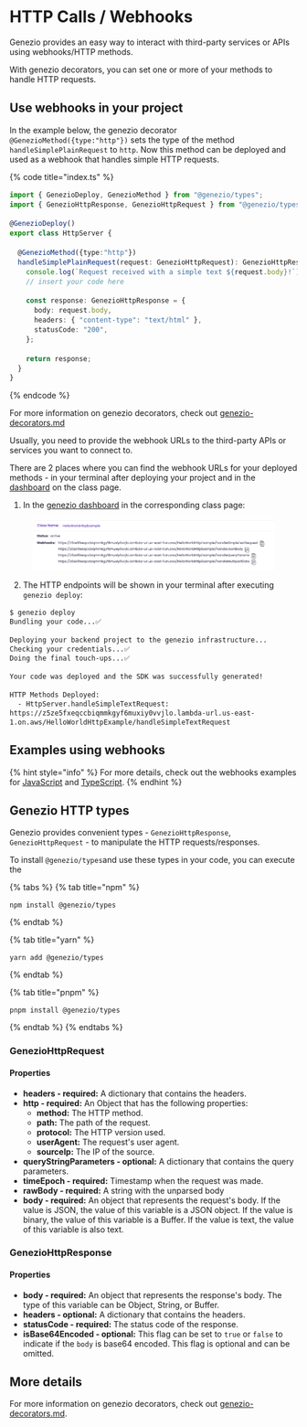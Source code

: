 # HTTP Calls / Webhooks

Genezio provides an easy way to interact with third-party services or APIs using webhooks/HTTP methods.

With genezio decorators, you can set one or more of your methods to handle HTTP requests.

## Use webhooks in your project

In the example below, the genezio decorator `@GenezioMethod({type:"http"})` sets the type of the method `handleSimplePlainRequest` to `http`. Now this method can be deployed and used as a webhook that handles simple HTTP requests.

{% code title="index.ts" %}
```typescript
import { GenezioDeploy, GenezioMethod } from "@genezio/types";
import { GenezioHttpResponse, GenezioHttpRequest } from "@genezio/types";

@GenezioDeploy()
export class HttpServer {

  @GenezioMethod({type:"http"})
  handleSimplePlainRequest(request: GenezioHttpRequest): GenezioHttpResponse{
    console.log(`Request received with a simple text ${request.body}!`)
    // insert your code here

    const response: GenezioHttpResponse = {
      body: request.body,
      headers: { "content-type": "text/html" },
      statusCode: "200",
    };
    
    return response;
  }
}
```
{% endcode %}

For more information on genezio decorators, check out [genezio-decorators.md](../project-structure/genezio-decorators.md "mention")

Usually, you need to provide the webhook URLs to the third-party APIs or services you want to connect to.&#x20;

There are 2 places where you can find the webhook URLs for your deployed methods - in your terminal after deploying your project and in the [dashboard](https://app.genez.io) on the class page.

1. In the [genezio dashboard](https://app.genez.io) in the corresponding class page:

<figure><img src="../.gitbook/assets/image (8).png" alt=""><figcaption></figcaption></figure>

2. The HTTP endpoints will be shown in your terminal after executing `genezio deploy`:

```
$ genezio deploy
Bundling your code...✅

Deploying your backend project to the genezio infrastructure...
Checking your credentials...✅
Doing the final touch-ups...✅

Your code was deployed and the SDK was successfully generated!

HTTP Methods Deployed:
  - HttpServer.handleSimpleTextRequest: https://z5ze5fxeqccbiqmmkgyf6muxiy0vvjlo.lambda-url.us-east-1.on.aws/HelloWorldHttpExample/handleSimpleTextRequest
```

## Examples using webhooks

{% hint style="info" %}
For more details, check out the webhooks examples for [JavaScript](https://github.com/Genez-io/genezio-examples/tree/master/javascript/webhook) and [TypeScript](https://github.com/Genez-io/genezio-examples/tree/master/typescript/webhook).
{% endhint %}

## Genezio HTTP types

Genezio provides convenient types - `GenezioHttpResponse`, `GenezioHttpRequest` -  to manipulate the HTTP requests/responses.

To install `@genezio/types`and use these types in your code,  you can execute the

{% tabs %}
{% tab title="npm" %}
```
npm install @genezio/types
```
{% endtab %}

{% tab title="yarn" %}
```
yarn add @genezio/types
```
{% endtab %}

{% tab title="pnpm" %}
```
pnpm install @genezio/types
```
{% endtab %}
{% endtabs %}

### GenezioHttpRequest

#### Properties

* **headers  - required:** A dictionary that contains the headers.
* **http  - required:** An Object that has the following properties:
  * **method:** The HTTP method.
  * **path:** The path of the request.
  * **protocol:** The HTTP version used.
  * **userAgent:** The request's user agent.
  * **sourceIp:** The IP of the source.
* **queryStringParameters - optional:** A dictionary that contains the query parameters.
* **timeEpoch  - required:** Timestamp when the request was made.
* **rawBody  - required:** A string with the unparsed body
* **body  - required:** An object that represents the request's body. If the value is JSON, the value of this variable is a JSON object. If the value is binary, the value of this variable is a Buffer. If the value is text, the value of this variable is also text.&#x20;

### GenezioHttpResponse

#### Properties

* **body  - required:** An object that represents the response's body. The type of this variable can be Object, String, or Buffer.
* **headers  - optional:** A dictionary that contains the headers.
* **statusCode  - required:** The status code of the response.
* **isBase64Encoded - optional:**  This flag can be set to `true` or `false` to indicate if the `body` is base64 encoded. This flag is optional and can be omitted.&#x20;

## More details

For more information on genezio decorators, check out [genezio-decorators.md](../project-structure/genezio-decorators.md "mention").
